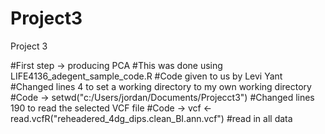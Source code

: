# Project3
Project 3

#First step -> producing PCA
#This was done using LIFE4136_adegent_sample_code.R
#Code given to us by Levi Yant
#Changed lines 4 to set a working directory to my own working directory 
#Code -> setwd("c:/Users/jordan/Documents/Projecct3")
#Changed lines 190 to read the selected VCF file
#Code -> vcf <- read.vcfR("reheadered_4dg_dips.clean_BI.ann.vcf")   #read in all data
